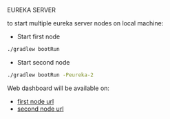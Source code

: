 EUREKA SERVER

to start multiple eureka server nodes on local machine:

* Start first node
```bash
./gradlew bootRun
```

* Start second node
```bash
./gradlew bootRun -Peureka-2
```

Web dashboard will be available on:

* [first node url](http://localhost:8761)
* [second node url](http://localhost:8762)